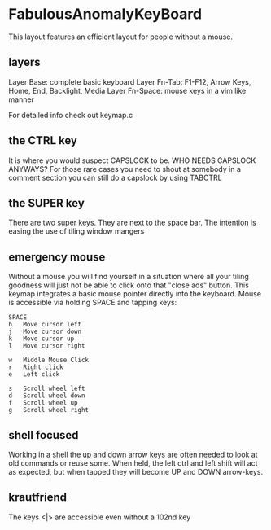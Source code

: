 # FabulousAnomalyKeyBoard

This layout features an efficient layout for people without
a mouse.

## layers

Layer Base:	complete basic keyboard
Layer Fn-Tab:	F1-F12, Arrow Keys, Home, End, Backlight, Media
Layer Fn-Space: mouse keys in a vim like manner

For detailed info check out keymap.c

## the CTRL key

It is where you would suspect CAPSLOCK to be.
WHO NEEDS CAPSLOCK ANYWAYS?
For those rare cases you need to shout at somebody in a comment
section you can still do a capslock by using TABCTRL

## the SUPER key

There are two super keys. They are next to the space bar.
The intention is easing the use of tiling window mangers

## emergency mouse

Without a mouse you will find yourself in a situation where all
your tiling goodness will just not be able to click onto that 
"close ads" button.
This keymap integrates a basic mouse pointer directly into the keyboard.
Mouse is accessible via holding SPACE and tapping keys:
```
SPACE
h	Move cursor left
j	Move cursor down
k	Move cursor up
l	Move cursor right

w	Middle Mouse Click
r	Right click
e	Left click

s	Scroll wheel left
d	Scroll wheel down
f	Scroll wheel up
g	Scroll wheel right
```

## shell focused

Working in a shell the up and down arrow keys are often needed to
look at old commands or reuse some.
When held, the left ctrl and left shift will act as expected,
but when tapped they will become UP and DOWN arrow-keys.

## krautfriend
The keys <|> are accessible even without a 102nd key

